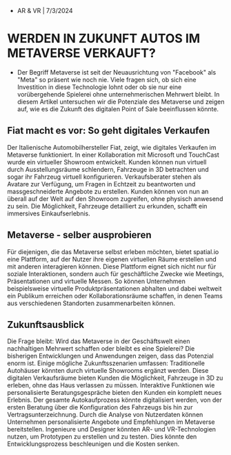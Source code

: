 * AR & VR | 7/3/2024

# WERDEN IN ZUKUNFT AUTOS IM METAVERSE VERKAUFT?

* Der Begriff Metaverse ist seit der Neuausrichtung von "Facebook" als "Meta" so präsent wie noch nie. Viele fragen sich, ob sich eine Investition in diese Technologie lohnt oder ob sie nur eine vorübergehende Spielerei ohne unternehmerischen Mehrwert bleibt. In diesem Artikel untersuchen wir die Potenziale des Metaverse und zeigen auf, wie es die Zukunft des digitalen Point of Sale beeinflussen könnte.
## Fiat macht es vor: So geht digitales Verkaufen
Der Italienische Automobilhersteller Fiat, zeigt, wie digitales Verkaufen im Metaverse funktioniert. In einer Kollaboration mit Microsoft und TouchCast wurde ein virtueller Showroom entwickelt. Kunden können nun virtuell durch Ausstellungsräume schlendern, Fahrzeuge in 3D betrachten und sogar ihr Fahrzeug virtuell konfigurieren. Verkaufsberater stehen als Avatare zur Verfügung, um Fragen in Echtzeit zu beantworten und massgeschneiderte Angebote zu erstellen.
Kunden können von nun an überall auf der Welt auf den Showroom zugreifen, ohne physisch anwesend zu sein. Die Möglichkeit, Fahrzeuge detailliert zu erkunden, schafft ein immersives Einkaufserlebnis.
## Metaverse - selber ausprobieren
Für diejenigen, die das Metaverse selbst erleben möchten, bietet spatial.io eine Plattform, auf der Nutzer ihre eigenen virtuellen Räume erstellen und mit anderen interagieren können. Diese Plattform eignet sich nicht nur für soziale Interaktionen, sondern auch für geschäftliche Zwecke wie Meetings, Präsentationen und virtuelle Messen.
So können Unternehmen beispielsweise virtuelle Produktpräsentationen abhalten und dabei weltweit ein Publikum erreichen oder Kollaborationsräume schaffen, in denen Teams aus verschiedenen Standorten zusammenarbeiten können.
## Zukunftsausblick
Die Frage bleibt: Wird das Metaverse in der Geschäftswelt einen nachhaltigen Mehrwert schaffen oder bleibt es eine Spielerei? Die bisherigen Entwicklungen und Anwendungen zeigen, dass das Potenzial enorm ist.
Einige mögliche Zukunftsszenarien umfassen:
Traditionelle Autohäuser könnten durch virtuelle Showrooms ergänzt werden. Diese digitalen Verkaufsräume bieten Kunden die Möglichkeit, Fahrzeuge in 3D zu erleben, ohne das Haus verlassen zu müssen. Interaktive Funktionen wie personalisierte Beratungsgespräche bieten den Kunden ein komplett neues Erlebnis.
Der gesamte Autokaufprozess könnte digitalisiert werden, von der ersten Beratung über die Konfiguration des Fahrzeugs bis hin zur Vertragsunterzeichnung.
Durch die Analyse von Nutzerdaten können Unternehmen personalisierte Angebote und Empfehlungen im Metaverse bereitstellen.
Ingenieure und Designer könnten AR- und VR-Technologien nutzen, um Prototypen zu erstellen und zu testen. Dies könnte den Entwicklungsprozess beschleunigen und die Kosten senken.